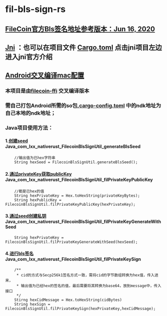# fil-bls-sign-rs
## [FileCoin官方Bls签名地址参考版本：Jun 16, 2020](https://github.com/filecoin-project/filecoin-ffi/tree/master/rust/src/bls)
## [Jni](https://docs.rs/jni/0.16.0/jni/) ：也可以在项目文件 [Cargo.toml](./Cargo.toml) 点击jni项目左边进入jni官方介绍
## [Android交叉编译mac配置](https://mozilla.github.io/firefox-browser-architecture/experiments/2017-09-21-rust-on-android.html)
### 本项目是由[filecoin-ffi](https://github.com/filecoin-project/filecoin-ffi/commits/master) 交叉编译版本
### 需自己打包Android所需的so包,[cargo-config.toml](./cargo-config.toml) 中的ndk地址为自己本地的ndk地址；
### Java项目使用方法：
#### 1.[创建seed](./src/android.rs) Java_com_lxx_nativerust_FilecoinBlsSignUtil_generateBlsSeed
```
    //输出值为已hex字符串
    String hexSeed = FilecoinBlsSignUtil.generateBlsSeed();
```
#### 2.[通过privateKey获取publicKey](./src/android.rs) Java_com_lxx_nativerust_FilecoinBlsSignUtil_filPrivateKeyPublicKey
```
    //都是已hex的值
    String hexPrivateKey = Hex.toHexString(privateKeyBytes);
    String hexPublicKey = FilecoinBlsSignUtil.filPrivateKeyPublicKey(hexPrivateKey); 
```
#### 3.[通过seed创建私钥](./src/android.rs) Java_com_lxx_nativerust_FilecoinBlsSignUtil_filPrivateKeyGenerateWithSeed
```
    String hexPrivateKey = FilecoinBlsSignUtil.filPrivateKeyGenerateWithSeed(hexSeed);
```
#### 4.[进行bls签名](./src/android.rs) Java_com_lxx_nativerust_FilecoinBlsSignUtil_filPrivateKeySign
```
    /**
     * cid的方式与Secp256k1签名方式一致，需将cid的字节数组转换为hex值，传入进来，
     * 输出值为已经hex的签名的值，最后需要将其转换为base64，放到message中，传入接口
     */
    Stirng hexCidMessage = Hex.toHexString(cidBytes)
    String hexSign = FilecoinBlsSignUtil.filPrivateKeySign(hexPrivateKey,hexCidMessage);
```